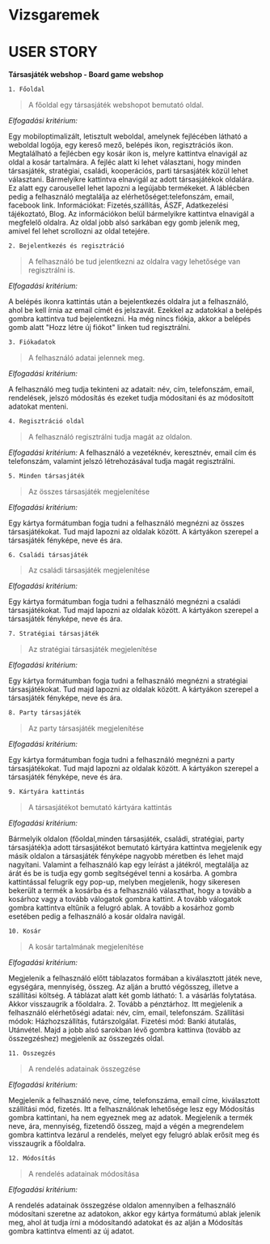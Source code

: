 # Vizsgaremek
# USER STORY
**Társasjáték webshop - Board game webshop**

```sh
1. Főoldal
```
> A főoldal egy társasjáték webshopot bemutató oldal.

*Elfogadási kritérium:*

Egy mobiloptimalizált, letisztult weboldal, amelynek fejlécében látható a weboldal logója, egy kereső mező, belépés ikon, regisztrációs ikon. Megtalálható a fejlécben egy kosár ikon is, melyre kattintva elnavigál az oldal a kosár tartalmára.
A fejléc alatt ki lehet választani, hogy minden társasjáték, stratégiai, családi, kooperációs, parti társasjáték közül lehet választani. Bármelyikre kattintva elnavigál az adott társasjátékok oldalára.
Ez alatt egy carousellel lehet lapozni a legújabb termékeket.
A láblécben pedig a felhasználó megtalálja az elérhetőséget:telefonszám, email, facebook link.
Információkat:  Fizetés,szállítás, ÁSZF, Adatkezelési tájékoztató, Blog. Az információkon belül bármelyikre kattintva elnavigál a megfelelő oldalra.
Az oldal jobb alsó sarkában egy gomb jelenik meg, amivel fel lehet scrollozni az oldal tetejére.

```sh
2. Bejelentkezés és regisztráció
```

> A felhasználó be tud jelentkezni az oldalra vagy lehetősége van regisztrálni is.

*Elfogadási kritérium:*

A belépés ikonra kattintás után a bejelentkezés oldalra jut a felhasználó, ahol be kell írnia az email címét és jelszavát. Ezekkel az adatokkal a belépés gombra kattintva tud bejelentkezni.
Ha még nincs fiókja, akkor a belépés gomb alatt "Hozz létre új fiókot" linken tud regisztrálni.

```sh
3. Fiókadatok
```

> A felhasználó adatai jelennek meg.

*Elfogadási kritérium:*

A felhasználó meg tudja tekinteni az adatait: név, cím, telefonszám, email, rendelések, jelszó módosítás és ezeket tudja módosítani és az módosított adatokat menteni.

```sh
4. Regisztráció oldal
```

> A felhasználó regisztrálni tudja magát az oldalon.

*Elfogadási kritérium:*
A felhasználó a vezetéknév, keresztnév, email cím és telefonszám, valamint jelszó létrehozásával tudja magát regisztrálni.

```sh
5. Minden társasjáték
```

> Az összes társasjáték megjelenítése

*Elfogadási kritérium:*

Egy kártya formátumban fogja tudni a felhasználó megnézni az összes társasjátékokat. Tud majd lapozni az oldalak között. A kártyákon szerepel a társasjáték fényképe, neve és ára.


```sh
6. Családi társasjáték
```

> Az családi társasjáték megjelenítése

*Elfogadási kritérium:*

Egy kártya formátumban fogja tudni a felhasználó megnézni a családi társasjátékokat. Tud majd lapozni az oldalak között. A kártyákon szerepel a társasjáték fényképe, neve és ára.


```sh
7. Stratégiai társasjáték
```

> Az stratégiai társasjáték megjelenítése

*Elfogadási kritérium:*

Egy kártya formátumban fogja tudni a felhasználó megnézni a stratégiai társasjátékokat. Tud majd lapozni az oldalak között. A kártyákon szerepel a társasjáték fényképe, neve és ára.


```sh
8. Party társasjáték
```

> Az party társasjáték megjelenítése

*Elfogadási kritérium:*

Egy kártya formátumban fogja tudni a felhasználó megnézni a party társasjátékokat. Tud majd lapozni az oldalak között. A kártyákon szerepel a társasjáték fényképe, neve és ára.

```sh
9. Kártyára kattintás
```

> A társasjátékot bemutató kártyára kattintás

*Elfogadási kritérium:*

Bármelyik oldalon (főoldal,minden társasjáték, családi, stratégiai, party társasjáték)a adott társasjátékot bemutató kártyára kattintva megjelenik egy másik oldalon a társasjáték fényképe nagyobb méretben és lehet majd nagyítani. Valamint a felhasználó kap egy leírást a játékról, megtalálja az árát és be is tudja egy gomb segítségével tenni a kosárba. A gombra kattintással felugrik egy pop-up, melyben megjelenik, hogy sikeresen bekerült a termék a kosárba és a felhasználó választhat, hogy a tovább a kosárhoz vagy a tovább válogatok gombra kattint. A tovább válogatok gombra kattintva eltűnik a felugró ablak. A tovább a kosárhoz gomb esetében pedig a felhasználó a kosár oldalra navigál.


```sh
10. Kosár
```

> A kosár tartalmának megjelenítése

*Elfogadási kritérium:*

Megjelenik a felhasználó előtt táblazatos formában a kiválasztott játék neve, egységára, mennyiség, összeg. Az alján a bruttó végösszeg, illetve a szállítási költség.
A táblázat alatt két gomb látható: 1. a vásárlás folytatása. Akkor visszaugrik a főoldalra. 2. Tovább a pénztárhoz. Itt megjelenik a felhasználó elérhetőségi adatai: név, cím, email, telefonszám.
Szállítási módok: Házhozszállítás, futárszolgálat. Fizetési mód: Banki átutalás, Utánvétel. Majd a jobb alsó sarokban lévő gombra kattinva (tovább az összegzéshez) megjelenik az összegzés oldal.

```sh
11. Összegzés
```

> A rendelés adatainak összegzése

*Elfogadási kritérium:*

Megjelenik a felhasználó neve, címe, telefonszáma, email címe, kiválasztott szállítási mód, fizetés. Itt a felhasználónak lehetősége lesz egy Módosítás gombra kattintani, ha nem egyeznek meg az adatok. Megjelenik a termék neve, ára, mennyiség, fizetendő összeg, majd a végén a megrendelem gombra kattintva lezárul a rendelés, melyet egy felugró ablak erősít meg és visszaugrik a főoldalra.

```sh
12. Módosítás
```

> A rendelés adatainak módosítása

*Elfogadási kritérium:*

A rendelés adatainak összegzése oldalon amennyiben a felhasználó módosítani szeretne az adatokon, akkor egy kártya formátumú ablak jelenik meg, ahol át tudja írni a módosítandó adatokat és az alján a Módosítás gombra kattintva elmenti az új adatot.
